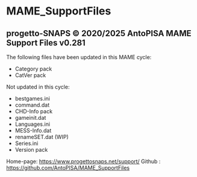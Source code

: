 # MAME_SupportFiles

progetto-SNAPS © 2020/2025 AntoPISA
MAME Support Files v0.281
-------------------------

The following files have been updated in this MAME cycle:
- Category pack
- CatVer pack

Not updated in this cycle:
- bestgames.ini
- command.dat
- CHD-Info pack
- gameinit.dat
- Languages.ini
- MESS-Info.dat
- renameSET.dat (WIP)
- Series.ini
- Version pack

Home-page: https://www.progettosnaps.net/support/
Github   : https://github.com/AntoPISA/MAME_SupportFiles
